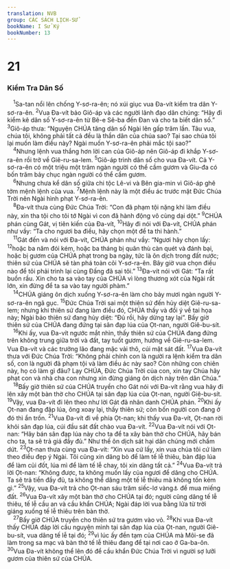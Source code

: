 ```yaml
---
translation: NVB
group: CÁC SÁCH LỊCH-SỬ
bookName: I Sử Ký 
bookNumber: 13
---
```


<div class="title"><h1>21</h1><h3>Kiểm Tra Dân Số </h3></div>
<span class="verse 1su_21_1"> <sup>1</sup>Sa-tan nổi lên chống Y-sơ-ra-ên; nó xúi giục vua Đa-vít kiểm tra dân Y-sơ-ra-ên. </span>
<span class="verse 1su_21_2"><sup>2</sup>Vua Đa-vít bảo Giô-áp và các người lãnh đạo dân chúng: “Hãy đi kiểm kê dân số Y-sơ-ra-ên từ Bê-e Sê-ba đến Đan và cho ta biết dân số.” </span>
<span class="verse 1su_21_3"><sup>3</sup>Giô-áp thưa: “Nguyện CHÚA tăng dân số Ngài lên gấp trăm lần. Tâu vua, chúa tôi, không phải tất cả đều là thần dân của chúa sao? Tại sao chúa tôi lại muốn làm điều này? Ngài muốn Y-sơ-ra-ên phải mắc tội sao?” <br/></span>
<span class="verse 1su_21_4"> <sup>4</sup>Nhưng lệnh vua thắng hơn lời can của Giô-áp nên Giô-áp đi khắp Y-sơ-ra-ên rồi trở về Giê-ru-sa-lem. </span>
<span class="verse 1su_21_5"><sup>5</sup>Giô-áp trình dân số cho vua Đa-vít. Cả Y-sơ-ra-ên có một triệu một trăm ngàn người có thể cầm gươm và Giu-đa có bốn trăm bảy chục ngàn người có thể cầm gươm. <br/></span>
<span class="verse 1su_21_6"> <sup>6</sup>Nhưng chưa kể dân số giữa chi tộc Lê-vi và Bên gia-min vì Giô-áp ghê tởm mệnh lệnh của vua. </span>
<span class="verse 1su_21_7"><sup>7</sup>Mệnh lệnh này là một điều ác trước mặt Đức Chúa Trời nên Ngài hình phạt Y-sơ-ra-ên. <br/></span>
<span class="verse 1su_21_8"> <sup>8</sup>Đa-vít thưa cùng Đức Chúa Trời: “Con đã phạm tội nặng khi làm điều này, xin tha tội cho tôi tớ Ngài vì con đã hành động vô cùng dại dột.” </span>
<span class="verse 1su_21_9"><sup>9</sup>CHÚA phán cùng Gát, vị tiên kiến của Đa-vít, </span>
<span class="verse 1su_21_10"><sup>10</sup>Hãy đi nói với Đa-vít, CHÚA phán như vầy: “Ta cho ngươi ba điều, hãy chọn một để ta thi hành.” <br/></span>
<span class="verse 1su_21_11"> <sup>11</sup>Gát đến và nói với Đa-vít, CHÚA phán như vầy: “Ngươi hãy chọn lấy: </span>
<span class="verse 1su_21_12"><sup>12</sup>hoặc ba năm đói kém, hoặc ba tháng bị quân thù càn quét và đánh bại, hoặc bị gươm của CHÚA phạt trong ba ngày, tức là ôn dịch trong đất nước; thiên sứ của CHÚA sẽ tàn phá toàn cõi Y-sơ-ra-ên. Bây giờ vua chọn điều nào để tôi phải trình lại cùng Đấng đã sai tôi.” </span>
<span class="verse 1su_21_13"><sup>13</sup>Đa-vít nói với Gát: “Ta rất buồn rầu. Xin cho ta sa vào tay của CHÚA vì lòng thương xót của Ngài rất lớn, xin đừng để ta sa vào tay người phàm.” <br/></span>
<span class="verse 1su_21_14"> <sup>14</sup>CHÚA giáng ôn dịch xuống Y-sơ-ra-ên làm cho bảy mươi ngàn người Y-sơ-ra-ên ngã gục. </span>
<span class="verse 1su_21_15"><sup>15</sup>Đức Chúa Trời sai một thiên sứ đến hủy diệt Giê-ru-sa-lem; nhưng khi thiên sứ đang làm điều đó, CHÚA thấy và đổi ý về tai họa này; Ngài bảo thiên sứ đang hủy diệt: “Đủ rồi, hãy dừng tay lại”. Bấy giờ thiên sứ của CHÚA đang đứng tại sân đạp lúa của Ọt-nan, người Giê-bu-sít. <br/></span>
<span class="verse 1su_21_16"> <sup>16</sup>Khi ấy, vua Đa-vít ngước mắt nhìn, thấy thiên sứ của CHÚA đang đứng trên không trung giữa trời và đất, tay tuốt gươm, hướng về Giê-ru-sa-lem. Vua Đa-vít và các trưởng lão đang mặc vải thô, cúi mặt sát đất. </span>
<span class="verse 1su_21_17"><sup>17</sup>Vua Đa-vít thưa với Đức Chúa Trời: “Không phải chính con là người ra lệnh kiểm tra dân số, con là người đã phạm tội và làm điều ác này sao? Còn những con chiên này, họ có làm gì đâu? Lạy CHÚA, Đức Chúa Trời của con, xin tay Chúa hãy phạt con và nhà cha con nhưng xin đừng giáng ôn dịch này trên dân Chúa.” <br/></span>
<span class="verse 1su_21_18"> <sup>18</sup>Bấy giờ thiên sứ của CHÚA truyền cho Gát nói với Đa-vít rằng vua hãy đi lên xây một bàn thờ cho CHÚA tại sân đạp lúa của Ọt-nan, người Giê-bu-sít. </span>
<span class="verse 1su_21_19"><sup>19</sup>Vậy, vua Đa-vít đi lên theo như lời Gát đã nhân danh CHÚA phán. </span>
<span class="verse 1su_21_20"><sup>20</sup>Khi ấy Ọt-nan đang đập lúa, ông xoay lại, thấy thiên sứ; còn bốn người con đang ở đó thì ẩn trốn. </span>
<span class="verse 1su_21_21"><sup>21</sup>Vua Đa-vít đi về phía Ọt-nan; khi thấy vua Đa-vít, Ọt-nan rời khỏi sân đạp lúa, cúi đầu sát đất chào vua Đa-vít. </span>
<span class="verse 1su_21_22"><sup>22</sup>Vua Đa-vít nói với Ọt-nan: “Hãy bán sân đạp lúa này cho ta để ta xây bàn thờ cho CHÚA, hãy bán cho ta, ta sẽ trả giá đầy đủ.” Như thế ôn dịch sát hại dân chúng mới chấm dứt. </span>
<span class="verse 1su_21_23"><sup>23</sup>Ọt-nan thưa cùng vua Đa-vít: “Xin vua cứ lấy, xin vua chúa tôi cứ làm theo điều đẹp ý Ngài. Tôi cũng xin dâng bò để làm tế lễ thiêu, bàn đập lúa để làm củi đốt, lúa mì để làm tế lễ chay, tôi xin dâng tất cả.” </span>
<span class="verse 1su_21_24"><sup>24</sup>Vua Đa-vít trả lời Ọt-nan: “Không được, ta không muốn lấy của ngươi để dâng cho CHÚA. Ta sẽ trả tiền đầy đủ, ta không thể dâng một tế lễ thiêu mà không tốn kém gì.” </span>
<span class="verse 1su_21_25"><sup>25</sup>Vậy, vua Đa-vít trả cho Ọt-nan sáu trăm siếc-lơ vàng<a data-toggle="tooltip" data-placement="bottom" title="Khoảng 7 ký-lô">⚓</a> để mua miếng đất. </span>
<span class="verse 1su_21_26"><sup>26</sup>Vua Đa-vít xây một bàn thờ cho CHÚA tại đó; người cũng dâng tế lễ thiêu, tế lễ cầu an và cầu khẩn CHÚA; Ngài đáp lời vua bằng lửa từ trời giáng xuống tế lễ thiêu trên bàn thờ. <br/></span>
<span class="verse 1su_21_27"> <sup>27</sup>Bấy giờ CHÚA truyền cho thiên sứ tra gươm vào vỏ. </span>
<span class="verse 1su_21_28"><sup>28</sup>Khi vua Đa-vít thấy CHÚA đáp lời cầu nguyện mình tại sân đạp lúa của Ọt-nan, người Giê-bu-sít, vua dâng tế lễ tại đó; </span>
<span class="verse 1su_21_29"><sup>29</sup>vì lúc ấy đền tạm của CHÚA mà Môi-se đã làm trong sa mạc và bàn thờ tế lễ thiêu đang để tại nơi cao ở Ga-ba-ôn. </span>
<span class="verse 1su_21_30"><sup>30</sup>Vua Đa-vít không thể lên đó để cầu khẩn Đức Chúa Trời vì người sợ lưỡi gươm của thiên sứ của CHÚA. <br/></span>
